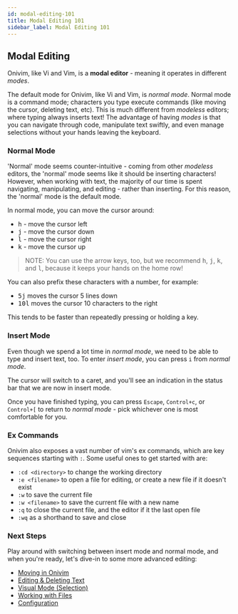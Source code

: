 ```yaml
---
id: modal-editing-101
title: Modal Editing 101
sidebar_label: Modal Editing 101
---
```


## Modal Editing

Onivim, like Vi and Vim, is a __modal editor__ - meaning it operates in different _modes_.

The default mode for Onivim, like Vi and Vim, is _normal mode_. Normal mode is a command mode; characters you type execute commands (like moving the cursor, deleting text, etc).
This is much different from _modeless_ editors; where typing always inserts text! The advantage of having _modes_ is that you can navigate through code, manipulate text swiftly,
and even manage selections without your hands leaving the keyboard.

### Normal Mode

'Normal' mode seems counter-intuitive - coming from other _modeless_ editors, the 'normal' mode seems like it should be inserting characters! However, when working with text,
the majority of our time is spent navigating, manipulating, and editing - rather than inserting. For this reason, the 'normal' mode is the default mode.

In normal mode, you can move the cursor around:

- <kbd>h</kbd> - move the cursor left
- <kbd>j</kbd> - move the cursor down
- <kbd>l</kbd> - move the cursor right
- <kbd>k</kbd> - move the cursor up

> NOTE: You can use the arrow keys, too, but we recommend <kbd>h</kbd>, <kbd>j</kbd>, <kbd>k</kbd>, and <kbd>l</kbd>, because it keeps your hands on the home row!

You can also prefix these characters with a number, for example:

- <kbd>5</kbd><kbd>j</kbd> moves the cursor 5 lines down
- <kbd>1</kbd><kbd>0</kbd><kbd>l</kbd> moves the cursor 10 characters to the right

This tends to be faster than repeatedly pressing or holding a key.

### Insert Mode

Even though we spend a lot time in _normal mode_, we need to be able to type and insert text, too. To enter _insert mode_, you can press `i` from _normal mode_.

The cursor will switch to a caret, and you'll see an indication in the status bar that we are now in insert mode.

Once you have finished typing, you can press `Escape`, `Control+c`, or `Control+[` to return to _normal mode_ - pick whichever one is most comfortable for you.

### Ex Commands

Onivim also exposes a vast number of vim's ex commands, which are key sequences starting with `:`. Some useful ones to get started with are:

- `:cd <directory>` to change the working directory
- `:e <filename>` to open a file for editing, or create a new file if it doesn't exist
- `:w` to save the current file
- `:w <filename>` to save the current file with a new name
- `:q` to close the current file, and the editor if it the last open file
- `:wq` as a shorthand to save and close

### Next Steps

Play around with switching between insert mode and normal mode, and when you're ready, let's dive-in to some more advanced editing:
- [Moving in Onivim](../using-onivim/moving-in-onivim)
- [Editing & Deleting Text](../using-onivim/editing-and-deleting)
- [Visual Mode (Selection)](../using-onivim/visual-mode)
- [Working with Files](../using-onivim/editing-and-deleting)
- [Configuration](../using-onivim/configuration/settings)






